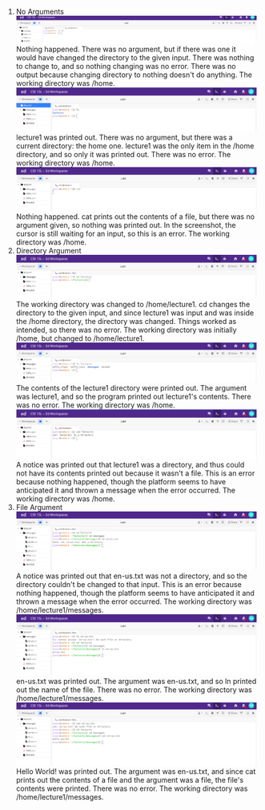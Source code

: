 1. No Arguments
![Image](lab1one.PNG)
Nothing happened. There was no argument, but if there was one it would have changed the directory to the given input. There was nothing to change to, and so nothing changing was no error. There was no output because changing directory to nothing doesn't do anything. The working directory was /home.
![Image](lab1two.png)
lecture1 was printed out. There was no argument, but there was a current directory: the home one. lecture1 was the only item in the /home directory, and so only it was printed out. There was no error. The working directory was /home.
![Image](lab1three.png)
Nothing happened. cat prints out the contents of a file, but there was no argument given, so nothing was printed out. In the screenshot, the cursor is still waiting for an input, so this is an error. The working directory was /home.
3. Directory Argument
![Image](lab1four.png)
The working directory was changed to /home/lecture1. cd changes the directory to the given input, and since lecture1 was input and was inside the /home directory, the directory was changed. Things worked as intended, so there was no error. The working directory was initially /home, but changed to /home/lecture1.
![Image](lab1five.png)
The contents of the lecture1 directory were printed out. The argument was lecture1, and so the program printed out lecture1's contents. There was no error. The working directory was /home.
![Image](lab1six.png)
A notice was printed out that lecture1 was a directory, and thus could not have its contents printed out because it wasn't a file. This is an error because nothing happened, though the platform seems to have anticipated it and thrown a message when the error occurred. The working directory was /home.
5. File Argument
![Image](lab1seven.png)
A notice was printed out that en-us.txt was not a directory, and so the directory couldn't be changed to that input. This is an error because nothing happened, though the platform seems to have anticipated it and thrown a message when the error occurred. The working directory was /home/lecture1/messages.
![Image](lab1eight.png)
en-us.txt was printed out. The argument was en-us.txt, and so ln printed out the name of the file. There was no error. The working directory was /home/lecture1/messages.
![Image](lab1nine.png)
Hello World! was printed out. The argument was en-us.txt, and since cat prints out the contents of a file and the argument was a file, the file's contents were printed. There was no error. The working directory was /home/lecture1/messages.
